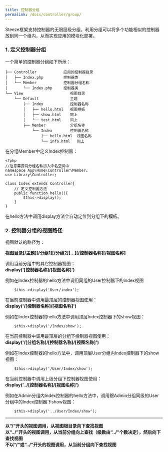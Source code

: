 ```yaml
---
title: 控制器分组
permalink: /docs/controller/group/
---
```



Steeze框架支持控制器的无限层级分组，利用分组可以将多个功能相似的控制器放到同一个组内，从而实现应用的模块化部署。  
    
### 1. 定义控制器分组
一个简单的控制器分组如下所示：

```
├── Controller            应用的控制器目录
│   ├── Index.php         控制器类
│   └── Member            控制器分组名称
│       └── Index.php     控制器类
└── View                     视图目录  
    └── Default              主题
        ├── Index            控制器名称
        │   ├── hello.html   视图模板
        │   ├── show.html    同上
        │   └── test.html    同上
        ├── Member           分组名称
            └── Index        控制器名称
                ├── hello.html  视图名称
                └── info.html   同上
```

在分组Member中定义Index控制器：  

```
<?php
//注意需要将分组名称加入命名空间中
namespace App\Home\Controller\Member;
use Library\Controller;

class Index extends Controller{
	// 定义控制器方法
	public function hello(){
		$this->display();
	}
}
```
在hello方法中调用display方法会自动定位到分组下的模板。
     
### 2. 控制器分组的视图路径
视图默认的路径为：  
  
**视图目录[/主题][/分组1][/分组2][...][/控制器名称][/视图名称]**

调用当前分组中的其它控制器视图：  
**display('[控制器名称]/[视图名称]')**    

例如在Index控制器的hello方法中调用同组的User控制器下的index视图

```
	$this->display('User/index');
```
   
  
在当前控制器中调用最顶层的控制器视图使用：  
**display('/[控制器名称]/[视图名称]')**     
  
例如在Index控制器的hello方法中调用顶层Index控制器下的show视图：

```
	$this->display('/Index/show');
```
   
在当前控制器中调用最顶层的分组下控制器视图使用：  
**display('/[分组名称]/[控制器名称]/[视图名称]')**     
  
例如在Index控制器的hello方法中，调用顶层User分组内Index控制器下的show视图：

```
    $this->display('/User/Index/show');
```
  
在当前控制器中调用上级分组下控制器视图使用：  
**display('../[控制器名称]/[视图名称]')**     
  
例如在Admin分组内Index控制器的hello方法中，调用跟Admin分组同级的User分组中的Index控制器下show视图：

```
    $this->display('../User/Index/show');
```
  
---
**以“/”开头的视图调用，从视图根目录向下查找视图**  
**以“../”开头的视图调用，从当前分组向上查找（级数由“../”个数决定），然后向下查找视图**  
**不以“/”或“../”开头的视图调用，从当前分组向下查找视图**




  






